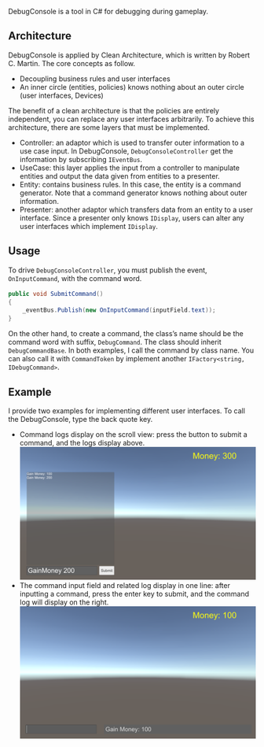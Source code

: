 DebugConsole is a tool in C# for debugging during gameplay.
## Architecture
DebugConsole is applied by Clean Architecture, which is written by Robert C. Martin. The core concepts as follow.
* Decoupling business rules and user interfaces
* An inner circle (entities, policies) knows nothing about an outer circle (user interfaces, Devices)

The benefit of a clean architecture is that the policies are entirely independent, you can replace any user interfaces arbitrarily. To achieve this architecture, there are some layers that must be implemented.
*	Controller: an adaptor which is used to transfer outer information to a use case input. In DebugConsole, `DebugConsoleController` get the information by subscribing `IEventBus`.
*	UseCase: this layer applies the input from a controller to manipulate entities and output the data given from entities to a presenter.
*	Entity: contains business rules. In this case, the entity is a command generator. Note that a command generator knows nothing about outer information.
*	Presenter: another adaptor which transfers data from an entity to a user interface. Since a presenter only knows `IDisplay`, users can alter any user interfaces which implement `IDisplay`.
## Usage
To drive `DebugConsoleController`, you must publish the event, `OnInputCommand`, with the command word.
```c#
public void SubmitCommand()
{
    _eventBus.Publish(new OnInputCommand(inputField.text));
}
``` 
On the other hand, to create a command, the class’s name should be the command word with suffix, `DebugCommand`. The class should inherit `DebugCommandBase`. In both examples, I call the command by class name. You can also call it with `CommandToken` by implement another `IFactory<string, IDebugCommand>`.
## Example
I provide two examples for implementing different user interfaces. To call the DebugConsole, type the back quote key.
*	Command logs display on the scroll view: press the button to submit a command, and the logs display above.
![image](https://github.com/benpclee/DebugConsole/blob/main/DebugConsole/Images/ScrollDebugConsole.png)
*	The command input field and related log display in one line: after inputting a command, press the enter key to submit, and the command log will display on the right.
![image](https://github.com/benpclee/DebugConsole/blob/main/DebugConsole/Images/OneLineDebugConsole.png)
